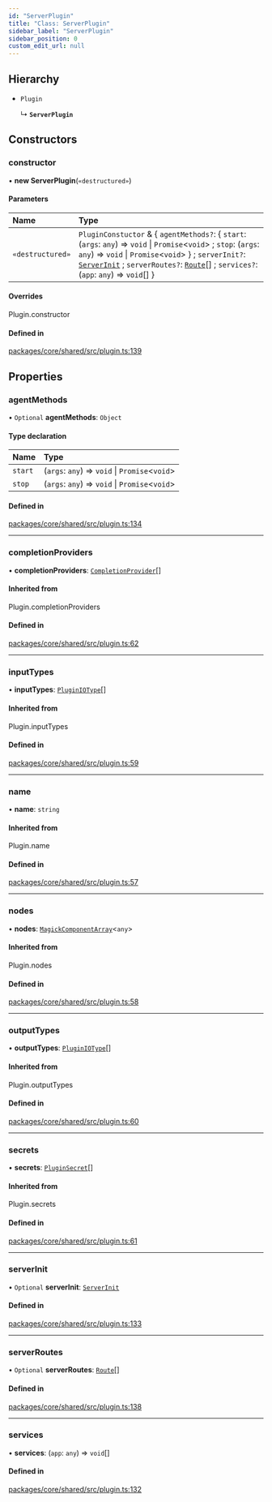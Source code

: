 ```yaml
---
id: "ServerPlugin"
title: "Class: ServerPlugin"
sidebar_label: "ServerPlugin"
sidebar_position: 0
custom_edit_url: null
---
```


## Hierarchy

- `Plugin`

  ↳ **`ServerPlugin`**

## Constructors

### constructor

• **new ServerPlugin**(`«destructured»`)

#### Parameters

| Name | Type |
| :------ | :------ |
| `«destructured»` | `PluginConstuctor` & { `agentMethods?`: { `start`: (`args`: `any`) => `void` \| `Promise`<`void`\> ; `stop`: (`args`: `any`) => `void` \| `Promise`<`void`\>  } ; `serverInit?`: [`ServerInit`](../#serverinit) ; `serverRoutes?`: [`Route`](../#route)[] ; `services?`: (`app`: `any`) => `void`[]  } |

#### Overrides

Plugin.constructor

#### Defined in

[packages/core/shared/src/plugin.ts:139](https://github.com/Oneirocom/Magick/blob/c560ff45/packages/core/shared/src/plugin.ts#L139)

## Properties

### agentMethods

• `Optional` **agentMethods**: `Object`

#### Type declaration

| Name | Type |
| :------ | :------ |
| `start` | (`args`: `any`) => `void` \| `Promise`<`void`\> |
| `stop` | (`args`: `any`) => `void` \| `Promise`<`void`\> |

#### Defined in

[packages/core/shared/src/plugin.ts:134](https://github.com/Oneirocom/Magick/blob/c560ff45/packages/core/shared/src/plugin.ts#L134)

___

### completionProviders

• **completionProviders**: [`CompletionProvider`](../#completionprovider)[]

#### Inherited from

Plugin.completionProviders

#### Defined in

[packages/core/shared/src/plugin.ts:62](https://github.com/Oneirocom/Magick/blob/c560ff45/packages/core/shared/src/plugin.ts#L62)

___

### inputTypes

• **inputTypes**: [`PluginIOType`](../#pluginiotype)[]

#### Inherited from

Plugin.inputTypes

#### Defined in

[packages/core/shared/src/plugin.ts:59](https://github.com/Oneirocom/Magick/blob/c560ff45/packages/core/shared/src/plugin.ts#L59)

___

### name

• **name**: `string`

#### Inherited from

Plugin.name

#### Defined in

[packages/core/shared/src/plugin.ts:57](https://github.com/Oneirocom/Magick/blob/c560ff45/packages/core/shared/src/plugin.ts#L57)

___

### nodes

• **nodes**: [`MagickComponentArray`](../#magickcomponentarray)<`any`\>

#### Inherited from

Plugin.nodes

#### Defined in

[packages/core/shared/src/plugin.ts:58](https://github.com/Oneirocom/Magick/blob/c560ff45/packages/core/shared/src/plugin.ts#L58)

___

### outputTypes

• **outputTypes**: [`PluginIOType`](../#pluginiotype)[]

#### Inherited from

Plugin.outputTypes

#### Defined in

[packages/core/shared/src/plugin.ts:60](https://github.com/Oneirocom/Magick/blob/c560ff45/packages/core/shared/src/plugin.ts#L60)

___

### secrets

• **secrets**: [`PluginSecret`](../#pluginsecret)[]

#### Inherited from

Plugin.secrets

#### Defined in

[packages/core/shared/src/plugin.ts:61](https://github.com/Oneirocom/Magick/blob/c560ff45/packages/core/shared/src/plugin.ts#L61)

___

### serverInit

• `Optional` **serverInit**: [`ServerInit`](../#serverinit)

#### Defined in

[packages/core/shared/src/plugin.ts:133](https://github.com/Oneirocom/Magick/blob/c560ff45/packages/core/shared/src/plugin.ts#L133)

___

### serverRoutes

• `Optional` **serverRoutes**: [`Route`](../#route)[]

#### Defined in

[packages/core/shared/src/plugin.ts:138](https://github.com/Oneirocom/Magick/blob/c560ff45/packages/core/shared/src/plugin.ts#L138)

___

### services

• **services**: (`app`: `any`) => `void`[]

#### Defined in

[packages/core/shared/src/plugin.ts:132](https://github.com/Oneirocom/Magick/blob/c560ff45/packages/core/shared/src/plugin.ts#L132)

